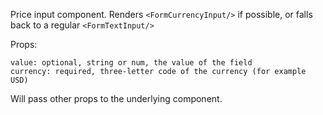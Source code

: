 Price input component. Renders `<FormCurrencyInput/>` if possible, or falls back to a regular `<FormTextInput/>`

Props:

```
value: optional, string or num, the value of the field
currency: required, three-letter code of the currency (for example USD)
```

Will pass other props to the underlying component.
